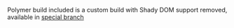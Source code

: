 Polymer build included is a custom build with Shady DOM support removed, available in [special branch](https://github.com/nazar-pc/polymer/tree/no-shady-dom)

